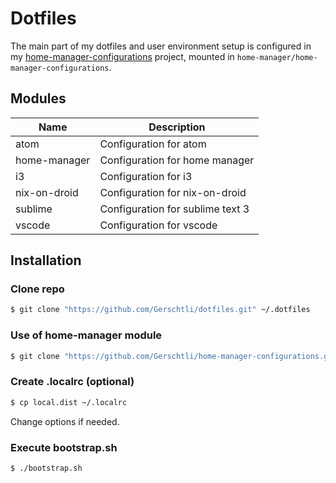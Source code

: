 # Dotfiles

The main part of my dotfiles and user environment setup is configured in my
[home-manager-configurations](https://github.com/Gerschtli/home-manager-configurations) project, mounted in
`home-manager/home-manager-configurations`.

## Modules

| Name         | Description                      |
| ------------ | -------------------------------- |
| atom         | Configuration for atom           |
| home-manager | Configuration for home manager   |
| i3           | Configuration for i3             |
| nix-on-droid | Configuration for nix-on-droid   |
| sublime      | Configuration for sublime text 3 |
| vscode       | Configuration for vscode         |

## Installation

### Clone repo

```bash
$ git clone "https://github.com/Gerschtli/dotfiles.git" ~/.dotfiles
```

### Use of home-manager module

```bash
$ git clone "https://github.com/Gerschtli/home-manager-configurations.git" ~/.dotfiles/home-manager/home-manager-configurations
```

### Create .localrc (optional)

```bash
$ cp local.dist ~/.localrc
```

Change options if needed.

### Execute bootstrap.sh

```bash
$ ./bootstrap.sh
```
